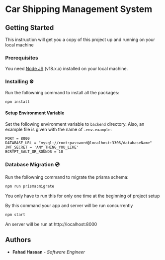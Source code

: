 # Car Shipping Management System


## Getting Started

This instruction will get you a copy of this project up and running on your local machine

### Prerequisites

You need [Node JS](https://nodejs.org) (v18.x.x) installed on your local machine.

### Installing ⚙️

Run the followning command to install all the packages:

```sh
npm install
```

#### Setup Environment Variable

Set the following environment variable to `backend` directory. Also, an example file is given with the name of `.env.example`:

```
PORT = 8000
DATABASE_URL = "mysql://root:password@localhost:3306/databaseName"
JWT_SECRET = 'ANY_THING_YOU_LIKE'
BCRYPT_SALT_OR_ROUNDS = 10

```


### Database Migration 💿

Run the followning command to migrate the prisma schema:

```sh
npm run prisma:migrate
```

You only have to run this for only one time at the beginning of project setup





By this command your app and server will be run concurrently

```sh
npm start
```

An server will be run at http://localhost:8000 <br/>


## Authors

-   **Fahad Hassan** - _Software Engineer_